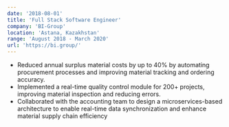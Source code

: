 ```yaml
---
date: '2018-08-01'
title: 'Full Stack Software Engineer'
company: 'BI-Group'
location: 'Astana, Kazakhstan'
range: 'August 2018 - March 2020'
url: 'https://bi.group/'
---
```


- Reduced annual surplus material costs by up to 40% by automating procurement processes and improving material tracking and ordering accuracy.
- Implemented a real-time quality control module for 200+ projects, improving material inspection and reducing errors.
- Collaborated with the accounting team to design a microservices-based architecture to enable real-time data synchronization
  and enhance material supply chain efficiency
